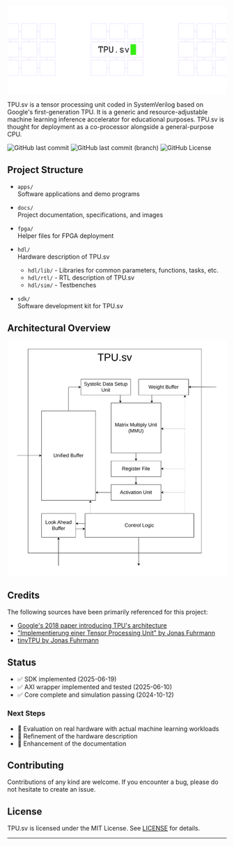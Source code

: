 <picture>
  <source
    srcset="docs/tpu_sv_darkbanner.png"
    media="(prefers-color-scheme: dark)"
  />
  <source
    srcset="docs/tpu_sv_lightbanner.png"
    media="(prefers-color-scheme: light), (prefers-color-scheme: no-preference)"
  />
  <img src="docs/tpu_sv_lightbanner.png" alt="TPU.sv Banner" />
</picture>

TPU.sv is a tensor processing unit coded in SystemVerilog based on Google's first-generation TPU. It is a generic and resource-adjustable machine learning inference accelerator for educational purposes. TPU.sv is thought for deployment as a co-processor alongside a general-purpose CPU.

![GitHub last commit](https://img.shields.io/github/last-commit/kagandikmen/TPU.sv?label=latest%20commit%20to%20master) ![GitHub last commit (branch)](https://img.shields.io/github/last-commit/kagandikmen/TPU.sv/dev?label=latest%20commit%20to%20dev) ![GitHub License](https://img.shields.io/github/license/kagandikmen/TPU.sv)

## Project Structure

- `apps/`  
  Software applications and demo programs

- `docs/`  
  Project documentation, specifications, and images

- `fpga/`  
  Helper files for FPGA deployment

- `hdl/`  
  Hardware description of TPU.sv
  - `hdl/lib/` - Libraries for common parameters, functions, tasks, etc.
  - `hdl/rtl/` - RTL description of TPU.sv
  - `hdl/sim/` - Testbenches

- `sdk/`  
  Software development kit for TPU.sv

## Architectural Overview

<picture>
  <source
    srcset="docs/architectural_overview_dark.svg"
    media="(prefers-color-scheme: dark)"
  />
  <source
    srcset="docs/architectural_overview_light.svg"
    media="(prefers-color-scheme: light), (prefers-color-scheme: no-preference)"
  />
  <img src="docs/architectural_overview_light.svg" alt="TPU.sv Architectural Overview" />
</picture>

## Credits

The following sources have been primarily referenced for this project:

- [Google's 2018 paper introducing TPU's architecture](https://arxiv.org/abs/1704.04760)
- ["Implementierung einer Tensor Processing Unit" by Jonas Fuhrmann](https://reposit.haw-hamburg.de/handle/20.500.12738/8527)
- [tinyTPU by Jonas Fuhrmann](https://github.com/jofrfu/tinyTPU/)

## Status

- ✅ SDK implemented (2025-06-19)
- ✅ AXI wrapper implemented and tested (2025-06-10)
- ✅ Core complete and simulation passing (2024-10-12)

### Next Steps

- 🚧 Evaluation on real hardware with actual machine learning workloads
- 🚧 Refinement of the hardware description
- 🚧 Enhancement of the documentation

## Contributing

Contributions of any kind are welcome. If you encounter a bug, please do not hesitate to create an issue.

## License

TPU.sv is licensed under the MIT License. See [LICENSE](LICENSE) for details.

---